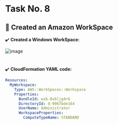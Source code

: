 # Task No. 8
## :memo: Created an Amazon WorkSpace
:heavy_check_mark: **Created a Windows WorkSpace:**

![image](https://github.com/ali-arifin/AWS-Cloud-Internship-2022-/assets/103297661/d83c6e9a-8f40-4b52-8715-8653eb65456b)



#
:heavy_check_mark: **CloudFormation YAML code:**
```yaml
Resources:   
  MyWorkspace:
    Type: AWS::WorkSpaces::Workspace
    Properties: 
      BundleId: wsb-8vbljg4r6
      DirectoryId: d-9067bde164
      UserName: Administrator
      WorkspaceProperties: 
        ComputeTypeName: STANDARD
```
